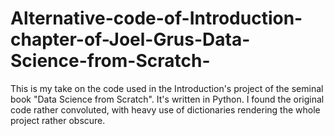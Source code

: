 # Alternative-code-of-Introduction-chapter-of-Joel-Grus-Data-Science-from-Scratch-

This is my take on the code used in the Introduction's project of the seminal book "Data Science from Scratch".
It's written in Python. I found the original code rather convoluted, with heavy use of dictionaries rendering the whole project rather obscure.
